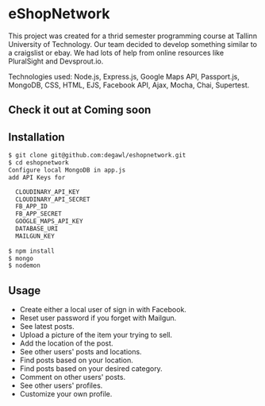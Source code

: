 # eShopNetwork

This project was created for a thrid semester programming course at Tallinn University of Technology. Our team decided to develop something similar to a craigslist or ebay. We had lots of help from online resources like PluralSight and Devsprout.io.

Technologies used: Node.js, Express.js, Google Maps API, Passport.js, MongoDB, CSS, HTML, EJS, Facebook API, Ajax, Mocha, Chai, Supertest.

## Check it out at Coming soon

## Installation

```sh
$ git clone git@github.com:degawl/eshopnetwork.git
$ cd eshopnetwork
Configure local MongoDB in app.js
add API Keys for

  CLOUDINARY_API_KEY
  CLOUDINARY_API_SECRET
  FB_APP_ID
  FB_APP_SECRET
  GOOGLE_MAPS_API_KEY
  DATABASE_URI
  MAILGUN_KEY
  
$ npm install
$ mongo
$ nodemon
```

## Usage

- Create either a local user of sign in with Facebook.
- Reset user password if you forget with Mailgun.
- See latest posts.
- Upload a picture of the item your trying to sell.
- Add the location of the post.
- See other users' posts and locations.
- Find posts based on your location.
- Find posts based on your desired category.
- Comment on other users' posts.
- See other users' profiles.
- Customize your own profile.
